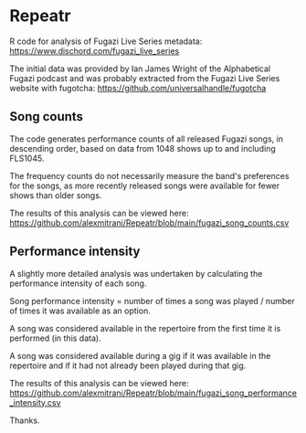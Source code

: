# Repeatr
R code for analysis of Fugazi Live Series metadata: https://www.dischord.com/fugazi_live_series

The initial data was provided by Ian James Wright of the Alphabetical Fugazi podcast and was probably extracted from the Fugazi Live Series website with fugotcha: https://github.com/universalhandle/fugotcha

## Song counts

The code generates performance counts of all released Fugazi songs, in descending order, based on data from 1048 shows up to and including FLS1045. 

The frequency counts do not necessarily measure the band's preferences for the songs, as more recently released songs were available for fewer shows than older songs.  

The results of this analysis can be viewed here: https://github.com/alexmitrani/Repeatr/blob/main/fugazi_song_counts.csv

## Performance intensity

A slightly more detailed analysis was undertaken by calculating the performance intensity of each song.  

Song performance intensity = number of times a song was played / number of times it was available as an option.  

A song was considered available in the repertoire from the first time it is performed (in this data).  

A song was considered available during a gig if it was available in the repertoire and if it had not already been played during that gig.  

The results of this analysis can be viewed here: https://github.com/alexmitrani/Repeatr/blob/main/fugazi_song_performance_intensity.csv

Thanks. 
